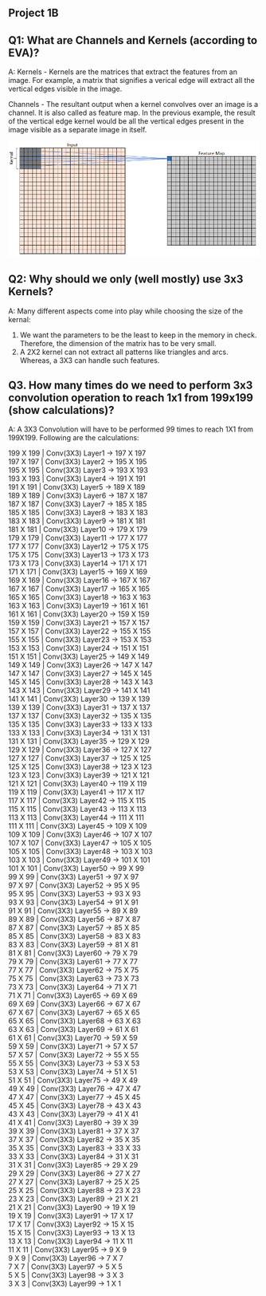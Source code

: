 ## Project 1B

## Q1: What are Channels and Kernels (according to EVA)?
A: Kernels - Kernels are the matrices that extract the features from an image. For example, a matrix that signifies a verical edge will extract all the vertical edges visible in  the image.

Channels - The resultant output when a kernel convolves over an image is a channel. It is also called as feature map. In the previous example, the result of the vertical edge kernel would be all the vertical edges present in the image visible as a separate image in itself.

![img](https://github.com/navneetteotia/EIP/blob/master/input%20and%20fm.PNG?raw=true)

## Q2: Why should we only (well mostly) use 3x3 Kernels?
A: Many different aspects come into play while choosing the size of the kernal:
1. We want the parameters to be the least to keep in the memory in check. Therefore, the dimension of the matrix has to be very small.
2. A 2X2 kernel can not extract all patterns like triangles and arcs. Whereas, a 3X3 can handle such features.

## Q3. How many times do we need to perform 3x3 convolution operation to reach 1x1 from 199x199 (show calculations)?
A: A 3X3 Convolution will have to be performed 99 times to reach 1X1 from 199X199. Following are the calculations:
  
199 X 199 | Conv(3X3) Layer1 -> 197 X 197  
197 X 197 | Conv(3X3) Layer2 -> 195 X 195  
195 X 195 | Conv(3X3) Layer3 -> 193 X 193  
193 X 193 | Conv(3X3) Layer4 -> 191 X 191  
191 X 191 | Conv(3X3) Layer5 -> 189 X 189  
189 X 189 | Conv(3X3) Layer6 -> 187 X 187  
187 X 187 | Conv(3X3) Layer7 -> 185 X 185  
185 X 185 | Conv(3X3) Layer8 -> 183 X 183  
183 X 183 | Conv(3X3) Layer9 -> 181 X 181  
181 X 181 | Conv(3X3) Layer10 -> 179 X 179  
179 X 179 | Conv(3X3) Layer11 -> 177 X 177  
177 X 177 | Conv(3X3) Layer12 -> 175 X 175  
175 X 175 | Conv(3X3) Layer13 -> 173 X 173  
173 X 173 | Conv(3X3) Layer14 -> 171 X 171  
171 X 171 | Conv(3X3) Layer15 -> 169 X 169  
169 X 169 | Conv(3X3) Layer16 -> 167 X 167  
167 X 167 | Conv(3X3) Layer17 -> 165 X 165  
165 X 165 | Conv(3X3) Layer18 -> 163 X 163  
163 X 163 | Conv(3X3) Layer19 -> 161 X 161  
161 X 161 | Conv(3X3) Layer20 -> 159 X 159  
159 X 159 | Conv(3X3) Layer21 -> 157 X 157  
157 X 157 | Conv(3X3) Layer22 -> 155 X 155  
155 X 155 | Conv(3X3) Layer23 -> 153 X 153  
153 X 153 | Conv(3X3) Layer24 -> 151 X 151  
151 X 151 | Conv(3X3) Layer25 -> 149 X 149  
149 X 149 | Conv(3X3) Layer26 -> 147 X 147  
147 X 147 | Conv(3X3) Layer27 -> 145 X 145  
145 X 145 | Conv(3X3) Layer28 -> 143 X 143  
143 X 143 | Conv(3X3) Layer29 -> 141 X 141  
141 X 141 | Conv(3X3) Layer30 -> 139 X 139  
139 X 139 | Conv(3X3) Layer31 -> 137 X 137  
137 X 137 | Conv(3X3) Layer32 -> 135 X 135  
135 X 135 | Conv(3X3) Layer33 -> 133 X 133  
133 X 133 | Conv(3X3) Layer34 -> 131 X 131  
131 X 131 | Conv(3X3) Layer35 -> 129 X 129  
129 X 129 | Conv(3X3) Layer36 -> 127 X 127  
127 X 127 | Conv(3X3) Layer37 -> 125 X 125  
125 X 125 | Conv(3X3) Layer38 -> 123 X 123  
123 X 123 | Conv(3X3) Layer39 -> 121 X 121  
121 X 121 | Conv(3X3) Layer40 -> 119 X 119  
119 X 119 | Conv(3X3) Layer41 -> 117 X 117  
117 X 117 | Conv(3X3) Layer42 -> 115 X 115  
115 X 115 | Conv(3X3) Layer43 -> 113 X 113  
113 X 113 | Conv(3X3) Layer44 -> 111 X 111  
111 X 111 | Conv(3X3) Layer45 -> 109 X 109  
109 X 109 | Conv(3X3) Layer46 -> 107 X 107  
107 X 107 | Conv(3X3) Layer47 -> 105 X 105  
105 X 105 | Conv(3X3) Layer48 -> 103 X 103  
103 X 103 | Conv(3X3) Layer49 -> 101 X 101  
101 X 101 | Conv(3X3) Layer50 -> 99 X 99  
99 X 99 | Conv(3X3) Layer51 -> 97 X 97  
97 X 97 | Conv(3X3) Layer52 -> 95 X 95  
95 X 95 | Conv(3X3) Layer53 -> 93 X 93  
93 X 93 | Conv(3X3) Layer54 -> 91 X 91  
91 X 91 | Conv(3X3) Layer55 -> 89 X 89  
89 X 89 | Conv(3X3) Layer56 -> 87 X 87  
87 X 87 | Conv(3X3) Layer57 -> 85 X 85  
85 X 85 | Conv(3X3) Layer58 -> 83 X 83  
83 X 83 | Conv(3X3) Layer59 -> 81 X 81  
81 X 81 | Conv(3X3) Layer60 -> 79 X 79  
79 X 79 | Conv(3X3) Layer61 -> 77 X 77  
77 X 77 | Conv(3X3) Layer62 -> 75 X 75  
75 X 75 | Conv(3X3) Layer63 -> 73 X 73  
73 X 73 | Conv(3X3) Layer64 -> 71 X 71  
71 X 71 | Conv(3X3) Layer65 -> 69 X 69  
69 X 69 | Conv(3X3) Layer66 -> 67 X 67  
67 X 67 | Conv(3X3) Layer67 -> 65 X 65  
65 X 65 | Conv(3X3) Layer68 -> 63 X 63  
63 X 63 | Conv(3X3) Layer69 -> 61 X 61  
61 X 61 | Conv(3X3) Layer70 -> 59 X 59  
59 X 59 | Conv(3X3) Layer71 -> 57 X 57  
57 X 57 | Conv(3X3) Layer72 -> 55 X 55  
55 X 55 | Conv(3X3) Layer73 -> 53 X 53  
53 X 53 | Conv(3X3) Layer74 -> 51 X 51  
51 X 51 | Conv(3X3) Layer75 -> 49 X 49  
49 X 49 | Conv(3X3) Layer76 -> 47 X 47  
47 X 47 | Conv(3X3) Layer77 -> 45 X 45  
45 X 45 | Conv(3X3) Layer78 -> 43 X 43  
43 X 43 | Conv(3X3) Layer79 -> 41 X 41  
41 X 41 | Conv(3X3) Layer80 -> 39 X 39  
39 X 39 | Conv(3X3) Layer81 -> 37 X 37  
37 X 37 | Conv(3X3) Layer82 -> 35 X 35  
35 X 35 | Conv(3X3) Layer83 -> 33 X 33  
33 X 33 | Conv(3X3) Layer84 -> 31 X 31  
31 X 31 | Conv(3X3) Layer85 -> 29 X 29  
29 X 29 | Conv(3X3) Layer86 -> 27 X 27  
27 X 27 | Conv(3X3) Layer87 -> 25 X 25  
25 X 25 | Conv(3X3) Layer88 -> 23 X 23  
23 X 23 | Conv(3X3) Layer89 -> 21 X 21  
21 X 21 | Conv(3X3) Layer90 -> 19 X 19  
19 X 19 | Conv(3X3) Layer91 -> 17 X 17  
17 X 17 | Conv(3X3) Layer92 -> 15 X 15  
15 X 15 | Conv(3X3) Layer93 -> 13 X 13  
13 X 13 | Conv(3X3) Layer94 -> 11 X 11  
11 X 11 | Conv(3X3) Layer95 -> 9 X 9  
9 X 9 | Conv(3X3) Layer96 -> 7 X 7  
7 X 7 | Conv(3X3) Layer97 -> 5 X 5  
5 X 5 | Conv(3X3) Layer98 -> 3 X 3  
3 X 3 | Conv(3X3) Layer99 -> 1 X 1  
